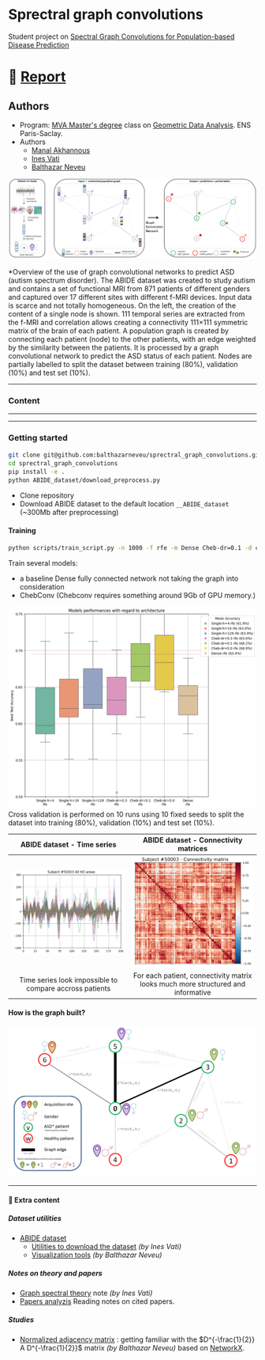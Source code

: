 # Sprectral graph convolutions
Student project on [Spectral Graph Convolutions for Population-based Disease Prediction](https://arxiv.org/abs/1703.03020)


# :scroll: [Report](/report/87_Ines_VATI_Manal_AKHANNOUSS_Balthazar_NEVEU.pdf)

## Authors
- Program: [MVA Master's degree](https://www.master-mva.com/) class on [Geometric Data Analysis](https://www.jeanfeydy.com/Teaching/index.html). ENS Paris-Saclay.
- Authors
    - [Manal Akhannous](https://github.com/ManalAkh)
    - [Ines Vati](https://github.com/InesVATI)
    - [Balthazar Neveu](https://github.com/balthazarneveu)


![Method overview](report/figures/spectral_graph_convolution_graph_overview.png)

*Overview of the use of graph convolutional networks to predict ASD (autism spectrum disorder).
The ABIDE dataset was created to study autism and contains a set of functional MRI from 871 patients 
of different genders and captured over 17 different sites with different f-MRI devices. Input data is scarce and not totally homogeneous.
On the left, the creation of the content of a single node is shown. 111 temporal series are extracted from the f-MRI and correlation allows creating a connectivity 111×111 symmetric matrix of the brain of each patient.
A population graph is created by connecting each patient (node) to the other patients, with an edge weighted by the similarity between the patients.
It is processed by a graph convolutional network to predict the ASD status of each patient.
Nodes are partially labelled to split the dataset between training (80%), validation (10%) and test set (10%).

-----------

### Content


-----------



-----------
### Getting started

```bash
git clone git@github.com:balthazarneveu/sprectral_graph_convolutions.git
cd sprectral_graph_convolutions
pip install -e .
python ABIDE_dataset/download_preprocess.py
```

- Clone repository
- Download ABIDE dataset to the default location `__ABIDE_dataset` (~300Mb after preprocessing)

#### Training
```bash
python scripts/train_script.py -n 1000 -f rfe -m Dense Cheb-dr=0.1 -d cuda
```

Train several models:
- a baseline Dense fully connected network not taking the graph into consideration
- ChebConv (Chebconv requires something around 9Gb of GPU memory.)

![performances comparisons](report/figures/model_performances_architecture.png)
Cross validation is performed on 10 runs using 10 fixed seeds to split the dataset into training (80%), validation (10%) and test set (10%).


| ABIDE dataset - Time series | ABIDE dataset - Connectivity matrices |
|:-----: |:-----:|
| ![time_series](/ABIDE_dataset/figures/separate_time_series.png) | ![connectivity_matrix](/ABIDE_dataset/figures/connectivity_matrix.png) |
| Time series look impossible to compare accross patients| For each patient, connectivity matrix looks much more structured and informative|



#### How is the graph built?
![](report/figures/spectral_graph_convolution_graph_construction.png)

------
#### :gift: Extra content

##### Dataset utilities
- [ABIDE dataset](/ABIDE_dataset/) 
  - [Utilities to download the dataset](/ABIDE_dataset/download_preprocess.py) *(by Ines Vati)* 
  - [Visualization tools](/ABIDE_dataset/visualize_data.ipynb)  *(by Balthazar Neveu)*


##### Notes on theory and papers 
- [Graph spectral theory](/notes-on-graph-spectral-theory) note *(by Ines Vati)*
- [Papers analyzis](/notes/) Reading notes on cited papers.


##### Studies
- [Normalized adjacency matrix](/studies/normalized_adjacency.py) : getting familiar with the $D^{-\frac{1}{2}} A D^{-\frac{1}{2}}$ matrix  *(by  Balthazar Neveu)* based on [NetworkX](https://networkx.org/).

